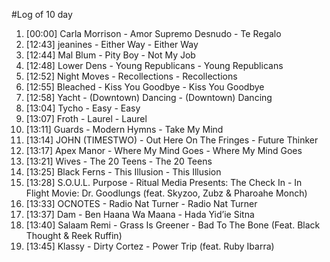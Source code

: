 #Log of 10 day

1. [00:00] Carla Morrison - Amor Supremo Desnudo - Te Regalo
1. [12:43] jeanines - Either Way - Either Way
1. [12:44] Mal Blum - Pity Boy - Not My Job
1. [12:48] Lower Dens - Young Republicans - Young Republicans
1. [12:52] Night Moves - Recollections - Recollections
1. [12:55] Bleached - Kiss You Goodbye - Kiss You Goodbye
1. [12:58] Yacht - (Downtown) Dancing - (Downtown) Dancing
1. [13:04] Tycho - Easy - Easy
1. [13:07] Froth - Laurel - Laurel
1. [13:11] Guards - Modern Hymns - Take My Mind
1. [13:14] JOHN (TIMESTWO) - Out Here On The Fringes - Future Thinker
1. [13:17] Apex Manor - Where My Mind Goes - Where My Mind Goes
1. [13:21] Wives - The 20 Teens - The 20 Teens
1. [13:25] Black Ferns - This Illusion - This Illusion
1. [13:28] S.O.U.L. Purpose - Ritual Media Presents: The Check In - In Flight Movie: Dr. Goodlungs (feat. Skyzoo, Zubz & Pharoahe Monch)
1. [13:33] OCNOTES - Radio Nat Turner - Radio Nat Turner
1. [13:37] Dam - Ben Haana Wa Maana - Hada Yid’ie Sitna
1. [13:40] Salaam Remi - Grass Is Greener - Bad To The Bone (Feat. Black Thought & Reek Ruffin)
1. [13:45] Klassy - Dirty Cortez - Power Trip (feat. Ruby Ibarra)
